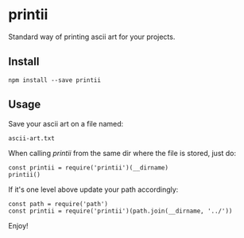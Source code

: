 # printii
Standard way of printing ascii art for your projects.

## Install

`npm install --save printii`

## Usage

Save your ascii art on a file named:

`ascii-art.txt`

When calling *printii* from the same dir where the file is stored, just do:

```
const printii = require('printii')(__dirname)
printii()
```

If it's one level above update your path accordingly:

```
const path = require('path')
const printii = require('printii')(path.join(__dirname, '../'))
```


Enjoy!
